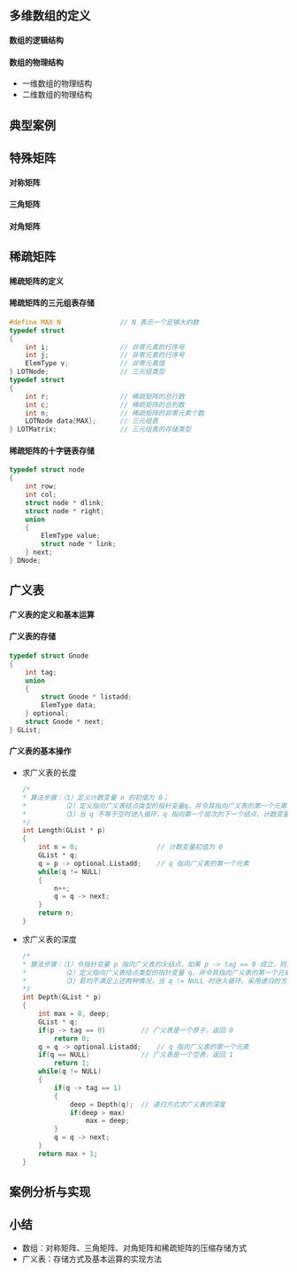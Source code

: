 ## 多维数组的定义

#### 数组的逻辑结构

#### 数组的物理结构

* 一维数组的物理结构
* 二维数组的物理结构

## 典型案例

## 特殊矩阵

#### 对称矩阵

#### 三角矩阵

#### 对角矩阵

## 稀疏矩阵

#### 稀疏矩阵的定义

#### 稀疏矩阵的三元组表存储

```c
#define MAX N				// N 表示一个足够大的数
typedef struct
{
    int i;					// 非零元素的行序号
    int j;					// 非零元素的行序号
    ElemType v;				// 非零元素值
} LOTNode;					// 三元组类型
typedef struct
{
    int r;					// 稀疏矩阵的总行数
    int c;					// 稀疏矩阵的总列数
    int n;					// 稀疏矩阵的非零元素个数
    LOTNode data[MAX];		// 三元组表
} LOTMatrix;				// 三元组表的存储类型
```



#### 稀疏矩阵的十字链表存储

```c
typedef struct node
{
    int row;
    int col;
    struct node * dlink;
    struct node * right;
    union
    {
        ElemType value;
        struct node * link;
    } next;
} DNode;
```

## 广义表

#### 广义表的定义和基本运算

#### 广义表的存储

```c
typedef struct Gnode
{
    int tag;
    union
    {
        struct Gnode * listadd;
        ElemType data;
    } optional;
    struct Gnode * next;
} GList;
```



#### 广义表的基本操作

* 求广义表的长度

  ```c
  /*
  *	算法步骤：（1）定义计数变量 n 的初值为 0；
  *			（2）定义指向广义表结点类型的指针变量q，并令其指向广义表的第一个元素；
  *			（3）当 q 不等于空时进入循环，q 指向第一个层次的下一个结点，计数变量 n 加 1。
  */
  int Length(GList * p)
  {
      int n = 0;					// 计数变量初值为 0
      GList * q;
      q = p -> optional.Listadd;	// q 指向广义表的第一个元素
      while(q != NULL)
      {
          n++;
          q = q -> next;
      }
      return n;
  }
  ```

* 求广义表的深度

  ```c
  /*
  *	算法步骤：（1）令指针变量 p 指向广义表的头结点，如果 p -> tag == 0 成立，则该广义表是一个原子，则返回 0；
  *			（2）定义指向广义表结点类型的指针变量 q，并令其指向广义表的第一个元素，如果 q == NULL 成立，则该广义表是一个空表，并返回 1；
  *			（3）若均不满足上述两种情况，当 q != NULL 时进入循环，采用递归的方式计算出该广义表的深度。
  */
  int Depth(GList * p)
  {
      int max = 0, deep;
      GList * q;
      if(p -> tag == 0)			// 广义表是一个原子，返回 0
          return 0;
      q = q -> optional.Listadd;	// q 指向广义表的第一个元素
      if(q == NULL)				// 广义表是一个空表，返回 1
          return 1;
      while(q != NULL)
      {
          if(q -> tag == 1)
          {
              deep = Depth(q);	// 递归方式求广义表的深度
              if(deep > max)
                  max = deep;
          }
          q = q -> next;
      }
      return max + 1;
  }
  ```

## 案例分析与实现

## 小结

* 数组：对称矩阵、三角矩阵、对角矩阵和稀疏矩阵的压缩存储方式
* 广义表：存储方式及基本运算的实现方法

